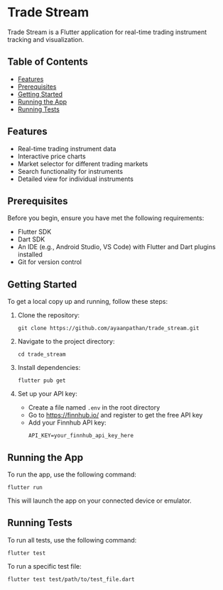 # Trade Stream

Trade Stream is a Flutter application for real-time trading instrument tracking and visualization.



## Table of Contents

- [Features](#features)
- [Prerequisites](#prerequisites)
- [Getting Started](#getting-started)
- [Running the App](#running-the-app)
- [Running Tests](#running-tests)


## Features

- Real-time trading instrument data
- Interactive price charts
- Market selector for different trading markets
- Search functionality for instruments
- Detailed view for individual instruments

## Prerequisites

Before you begin, ensure you have met the following requirements:

- Flutter SDK
- Dart SDK
- An IDE (e.g., Android Studio, VS Code) with Flutter and Dart plugins installed
- Git for version control

## Getting Started

To get a local copy up and running, follow these steps:

1. Clone the repository:
   ```
   git clone https://github.com/ayaanpathan/trade_stream.git
   ```

2. Navigate to the project directory:
   ```
   cd trade_stream
   ```

3. Install dependencies:
   ```
   flutter pub get
   ```

4. Set up your API key:
   - Create a file named `.env` in the root directory
   - Go to https://finnhub.io/ and register to get the free API key 
   - Add your Finnhub API key:
     ```
     API_KEY=your_finnhub_api_key_here
     ```

## Running the App

To run the app, use the following command:

```
flutter run
```

This will launch the app on your connected device or emulator.

## Running Tests

To run all tests, use the following command:

```
flutter test
```

To run a specific test file:

```
flutter test test/path/to/test_file.dart
```
